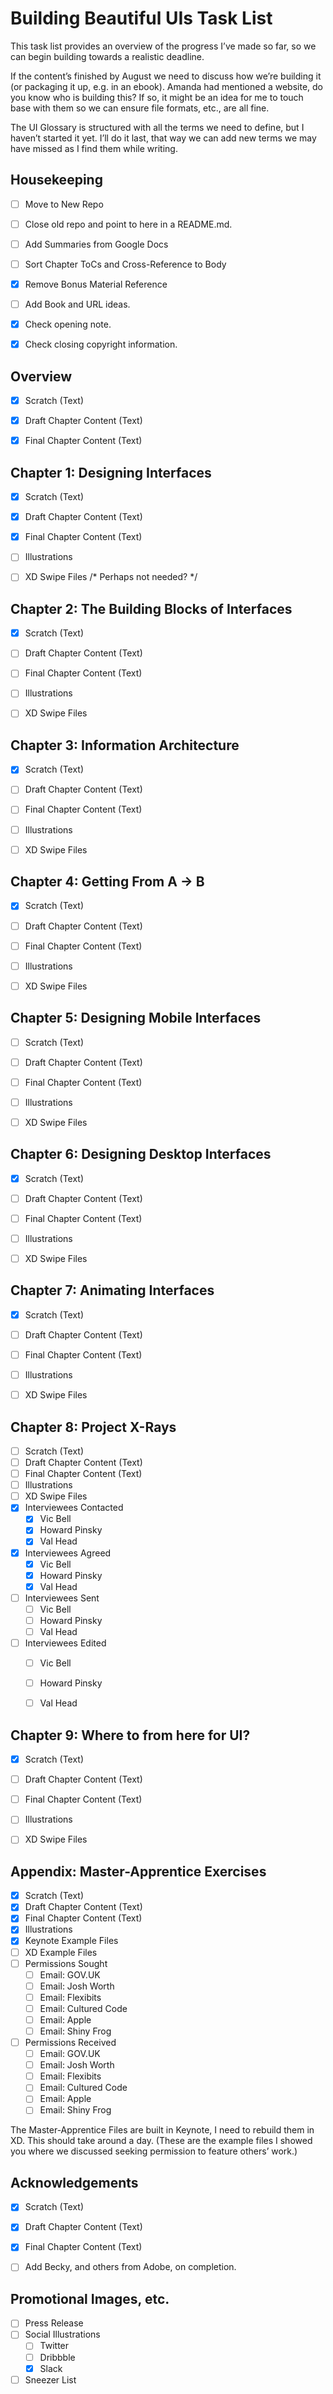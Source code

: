 Building Beautiful UIs Task List
================================

This task list provides an overview of the progress I’ve made so far, so we can begin building towards a realistic deadline.

If the content’s finished by August we need to discuss how we’re building it (or packaging it up, e.g. in an ebook). Amanda had mentioned a website, do you know who is building this? If so, it might be an idea for me to touch base with them so we can ensure file formats, etc., are all fine.

The UI Glossary is structured with all the terms we need to define, but I haven’t started it yet. I’ll do it last, that way we can add new terms we may have missed as I find them while writing.



Housekeeping
------------

+ [ ] Move to New Repo
+ [ ] Close old repo and point to here in a README.md.
+ [ ] Add Summaries from Google Docs
+ [ ] Sort Chapter ToCs and Cross-Reference to Body
+ [X] Remove Bonus Material Reference
+ [ ] Add Book and URL ideas.
+ [X] Check opening note.
+ [X] Check closing copyright information.


Overview
--------

+ [X] Scratch (Text)
+ [X] Draft Chapter Content (Text)
+ [X] Final Chapter Content (Text)



Chapter 1: Designing Interfaces
-------------------------------

+ [X] Scratch (Text)
+ [X] Draft Chapter Content (Text)
+ [X] Final Chapter Content (Text)
+ [ ] Illustrations
+ [ ] XD Swipe Files /* Perhaps not needed? */



Chapter 2: The Building Blocks of Interfaces
--------------------------------------------

+ [X] Scratch (Text)
+ [ ] Draft Chapter Content (Text)
+ [ ] Final Chapter Content (Text)
+ [ ] Illustrations
+ [ ] XD Swipe Files



Chapter 3: Information Architecture
--------------------------------------------

+ [X] Scratch (Text)
+ [ ] Draft Chapter Content (Text)
+ [ ] Final Chapter Content (Text)
+ [ ] Illustrations
+ [ ] XD Swipe Files



Chapter 4: Getting From A → B
--------------------------------------------

+ [X] Scratch (Text)
+ [ ] Draft Chapter Content (Text)
+ [ ] Final Chapter Content (Text)
+ [ ] Illustrations
+ [ ] XD Swipe Files



Chapter 5: Designing Mobile Interfaces
--------------------------------------------

+ [ ] Scratch (Text)
+ [ ] Draft Chapter Content (Text)
+ [ ] Final Chapter Content (Text)
+ [ ] Illustrations
+ [ ] XD Swipe Files



Chapter 6: Designing Desktop Interfaces
--------------------------------------------

+ [X] Scratch (Text)
+ [ ] Draft Chapter Content (Text)
+ [ ] Final Chapter Content (Text)
+ [ ] Illustrations
+ [ ] XD Swipe Files



Chapter 7: Animating Interfaces
--------------------------------------------

+ [X] Scratch (Text)
+ [ ] Draft Chapter Content (Text)
+ [ ] Final Chapter Content (Text)
+ [ ] Illustrations
+ [ ] XD Swipe Files



Chapter 8: Project X-Rays
--------------------------------------------

+ [ ] Scratch (Text)
+ [ ] Draft Chapter Content (Text)
+ [ ] Final Chapter Content (Text)
+ [ ] Illustrations
+ [ ] XD Swipe Files
+ [X] Interviewees Contacted
    + [X] Vic Bell
    + [X] Howard Pinsky
    + [X] Val Head
+ [X] Interviewees Agreed
    + [X] Vic Bell
    + [X] Howard Pinsky
    + [X] Val Head
+ [ ] Interviewees Sent
    + [ ] Vic Bell
    + [ ] Howard Pinsky
    + [ ] Val Head
+ [ ] Interviewees Edited
    + [ ] Vic Bell
    + [ ] Howard Pinsky
    + [ ] Val Head



Chapter 9: Where to from here for UI?
--------------------------------------------

+ [X] Scratch (Text)
+ [ ] Draft Chapter Content (Text)
+ [ ] Final Chapter Content (Text)
+ [ ] Illustrations
+ [ ] XD Swipe Files



Appendix: Master-Apprentice Exercises
--------------------------------------------

+ [X] Scratch (Text)
+ [X] Draft Chapter Content (Text)
+ [X] Final Chapter Content (Text)
+ [X] Illustrations
+ [X] Keynote Example Files
+ [ ] XD Example Files
+ [ ] Permissions Sought
    + [ ] Email: GOV.UK <!-- stephen.mccarthy@digital.cabinet-office.gov.uk -->
    + [ ] Email: Josh Worth <!-- http://www.joshworth.com/contact/ -->
    + [ ] Email: Flexibits <!-- https://flexibits.com/contact -->
    + [ ] Email: Cultured Code <!-- support@culturedcode.com -->
    + [ ] Email: Apple <!-- ehankey@apple.com -->
    + [ ] Email: Shiny Frog <!-- hello@shinyfrog.net -->
+ [ ] Permissions Received
    + [ ] Email: GOV.UK
    + [ ] Email: Josh Worth
    + [ ] Email: Flexibits
    + [ ] Email: Cultured Code
    + [ ] Email: Apple
    + [ ] Email: Shiny Frog    

The Master-Apprentice Files are built in Keynote, I need to rebuild them in XD. This should take around a day. (These are the example files I showed you where we discussed seeking permission to feature others’ work.)



Acknowledgements
----------------

+ [X] Scratch (Text)
+ [X] Draft Chapter Content (Text)
+ [X] Final Chapter Content (Text)
+ [ ] Add Becky, and others from Adobe, on completion.


Promotional Images, etc.
------------------------

+ [ ] Press Release
+ [ ] Social Illustrations
    + [ ] Twitter
    + [ ] Dribbble
    + [X] Slack
+ [ ] Sneezer List